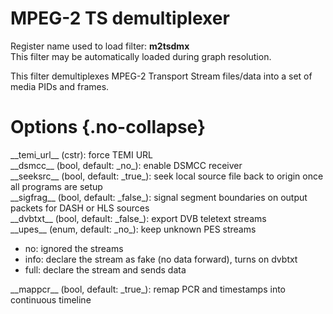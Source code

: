 <!-- automatically generated - do not edit, patch gpac/applications/gpac/gpac.c -->

# MPEG-2 TS demultiplexer  
  
Register name used to load filter: __m2tsdmx__  
This filter may be automatically loaded during graph resolution.  
  
This filter demultiplexes MPEG-2 Transport Stream files/data into a set of media PIDs and frames.  
  

# Options  {.no-collapse}  
  
<div markdown class="option">  
<a id="temi_url">__temi_url__</a> (cstr): force TEMI URL  
</div>  
<div markdown class="option">  
<a id="dsmcc">__dsmcc__</a> (bool, default: _no_): enable DSMCC receiver  
</div>  
<div markdown class="option">  
<a id="seeksrc">__seeksrc__</a> (bool, default: _true_): seek local source file back to origin once all programs are setup  
</div>  
<div markdown class="option">  
<a id="sigfrag">__sigfrag__</a> (bool, default: _false_): signal segment boundaries on output packets for DASH or HLS sources  
</div>  
<div markdown class="option">  
<a id="dvbtxt">__dvbtxt__</a> (bool, default: _false_): export DVB teletext streams  
</div>  
<div markdown class="option">  
<a id="upes">__upes__</a> (enum, default: _no_): keep unknown PES streams  

- no: ignored the streams  
- info: declare the stream as fake (no data forward), turns on dvbtxt  
- full: declare the stream and sends data  
</div>  
  
<div markdown class="option">  
<a id="mappcr">__mappcr__</a> (bool, default: _true_): remap PCR and timestamps into continuous timeline  
</div>  
  
